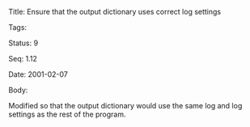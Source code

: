 Title:  Ensure that the output dictionary uses correct log settings

Tags:   

Status: 9

Seq:    1.12

Date:   2001-02-07

Body:

Modified so that the output dictionary would use the same log and log settings as the rest of the program.
